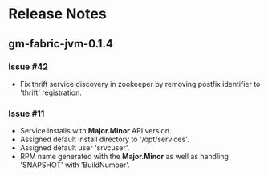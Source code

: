 
# Release Notes

## gm-fabric-jvm-0.1.4

### Issue #42

- Fix thrift service discovery in zookeeper by removing postfix identifier to 'thrift' registration.

### Issue #11

- Service installs with __Major.Minor__ API version.
- Assigned default install directory to '/opt/services'.
- Assigned default user 'srvcuser'.
- RPM name generated with the __Major.Minor__ as well as handling 'SNAPSHOT' with 'BuildNumber'.
